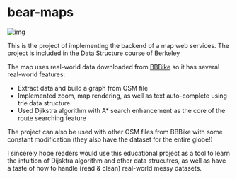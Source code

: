 # bear-maps

![img](https://github.com/phuocdo1998/bear-maps/blob/master/data/proj3_imgs/d0_x0_y0.png)

This is the project of implementing the backend of a map web services. The project is included in the Data Structure course of Berkeley

The map uses real-world data downloaded from [BBBike](https://extract.bbbike.org/) so it has several real-world features:

- Extract data and build a graph from OSM file
- Implemented zoom, map rendering, as well as text auto-complete using trie data structure
- Used Djikstra algorithm with A* search enhancement as the core of the route searching feature

The project can also be used with other OSM files from BBBike with some constant modification (they also have the dataset for the entire globe!)

I sincerely hope readers would use this educational project as a tool to learn the intuition of Dijsktra algorithm and other data strucutres, as well as
have a taste of how to handle (read & clean) real-world messy datasets.
